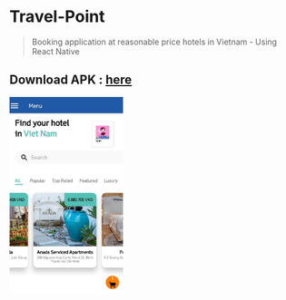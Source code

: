 # Travel-Point

> Booking application at reasonable price hotels in Vietnam - Using React Native

## Download APK : [here](https://exp-shell-app-assets.s3.us-west-1.amazonaws.com/android/%40thanhloc1308/Travel-114ef818224e49979fbcafb5d81641c4-signed.apk)

<img src="https://github.com/NgTheLuan/Travel-Point/blob/main/Frontend/assets/Menu.jpg" width="200">
